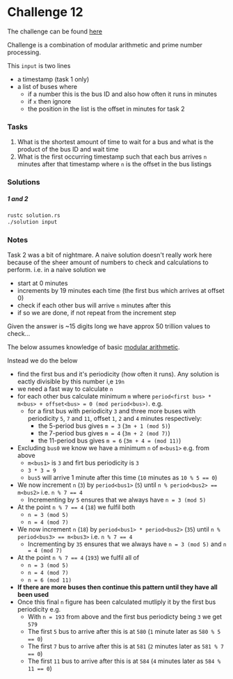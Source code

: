 # Challenge 12

The challenge can be found [here][1]

Challenge is a combination of modular arithmetic and prime number processing.

This `input` is two lines
- a timestamp (task 1 only)
- a list of buses where
    - if a number this is the bus ID and also how often it runs in minutes
    - if `x` then ignore
    - the position in the list is the offset in minutes for task 2

### Tasks

1. What is the shortest amount of time to wait for a bus and what is the product of the bus ID and wait time
2. What is the first occurring timestamp such that each bus arrives `n` minutes after that timestamp where `n`
is the offset in the bus listings

### Solutions

##### 1 and 2

```bash
rustc solution.rs
./solution input
```

### Notes

Task 2 was a bit of nightmare. A naive solution doesn't really work here because of the sheer amount of numbers
to check and calculations to perform. i.e. in a naive solution we
- start at 0 minutes
- increments by 19 minutes each time (the first bus which arrives at offset 0)
- check if each other bus will arrive `n` minutes after this
- if so we are done, if not repeat from the increment step

Given the answer is ~15 digits long we have approx 50 trillion values to check...

The below assumes knowledge of basic [modular arithmetic][2].

Instead we do the below
- find the first bus and it's periodicity (how often it runs). Any solution is eactly divisible by this number i,e `19n`
- we need a fast way to calculate `n`
- for each other bus calculate minimum `m` where `period<first bus> * m<bus> + offset<bus> = 0 (mod period<bus>)`. e.g.
    - for a first bus with periodicity `3` and three more buses with periodicity `5`, `7` and `11`, offset `1`, `2` and `4` minutes respectively:
        - the 5-period bus gives `m = 3` (`3m + 1 (mod 5)`)
        - the 7-period bus gives `m = 4` (`3m + 2 (mod 7)`)
        - the 11-period bus gives `m = 6` (`3m + 4 = (mod 11)`)
- Excluding `bus0` we know we have a minimum `n` of `m<bus1>` e.g. from above
    - `m<bus1>` is `3` and firt bus periodicity is `3`
    - `3 * 3 = 9`
    - `bus5` will arrive 1 minute after this time (`10` minutes as `10 % 5 == 0`)
- We now increment `n` (`3`) by `period<bus1>` (`5`) until `n % period<bus2> == m<bus2>` i.e. `n % 7 == 4`
    - Incrementing by `5` ensures that we always have `n = 3 (mod 5)`
- At the point `n % 7 == 4` (`18`) we fulfil both
    - `n = 3 (mod 5)`
    - `n = 4 (mod 7)`
- We now increment `n` (`18`) by `period<bus1> * period<bus2>` (`35`) until `n % period<bus3> == m<bus3>` i.e. `n % 7 == 4`
    - Incrementing by `35` ensures that we always have `n = 3 (mod 5)` and `n = 4 (mod 7)`
- At the point `n % 7 == 4` (`193`) we fulfil all of
    - `n = 3 (mod 5)`
    - `n = 4 (mod 7)`
    - `n = 6 (mod 11)`
- **If there are more buses then continue this pattern until they have all been used**
- Once this final `n` figure has been calculated mutliply it by the first bus periodicity e.g.
    - With `n = 193` from above and the first bus periodicty being `3` we get `579`
    - The first `5` bus to arrive after this is at `580` (`1` minute later as `580 % 5 == 0`)
    - The first `7` bus to arrive after this is at `581` (`2` minutes later as `581 % 7 == 0`)
    - The first `11` bus to arrive after this is at `584` (`4` minutes later as `584 % 11 == 0`)



[1]: <https://adventofcode.com/2020/day/13> "Advent of Code day 13 challenge"
[2]: <https://en.wikipedia.org/wiki/Modular_arithmetic> "Wikipedia: Modular Arithmetic"
